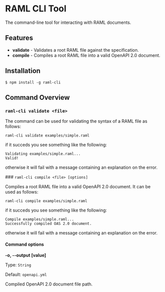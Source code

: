 # RAML CLI Tool

The command-line tool for interacting with RAML documents.

## Features

- **validate** - Validates a root RAML file against the specification.
- **compile**  - Compiles a root RAML file into a valid OpenAPI 2.0 document.

## Installation

```
$ npm install -g raml-cli
```

## Command Overview

### `raml-cli validate <file>`

The command can be used for validating the syntax of a RAML file as follows:

```
raml-cli validate examples/simple.raml
```

if it succeds you see something like the following:

```
Validating examples/simple.raml...
Valid!
```

otherwise it will fail with a message containing an explanation on the error.

### `raml-cli compile <file> [options]`

Compiles a root RAML file into a valid OpenAPI 2.0 document. It can be used as follows:

```
raml-cli compile examples/simple.raml
```

if it succeds you see something like the following:

```
Compile examples/simple.raml...
Successfully compiled OAS 2.0 document.
```

otherwise it will fail with a message containing an explanation on the error.

#### Command options

**-o, --output [value]**

Type: `String`

Default: `openapi.yml`

Compiled OpenAPI 2.0 document file path.